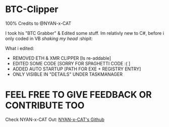 # BTC-Clipper

100% Credits to @NYAN-x-CAT

I took his "BTC Grabber" & Edited some stuff.
Im relativly new to C#, before i only coded in VB *shaking my head*   :shipit:

What i edited:
- REMOVED ETH & XMR CLIPPER [Is re-addable]
- EDITED SOME CODE [SORRY FOR SPAGHETTI CODE :( ]
- ADDED AUTO STARTUP [PATH FOR EXE + REGISTRY ENTRY]
- ONLY VISIBLE IN "DETAILS" UNDER TASKMANAGER

# FEEL FREE TO GIVE FEEDBACK OR CONTRIBUTE TOO

Check NYAN-x-CAT Out:
[NYAN-x-CAT's Github](https://github.com/NYAN-x-CAT)

